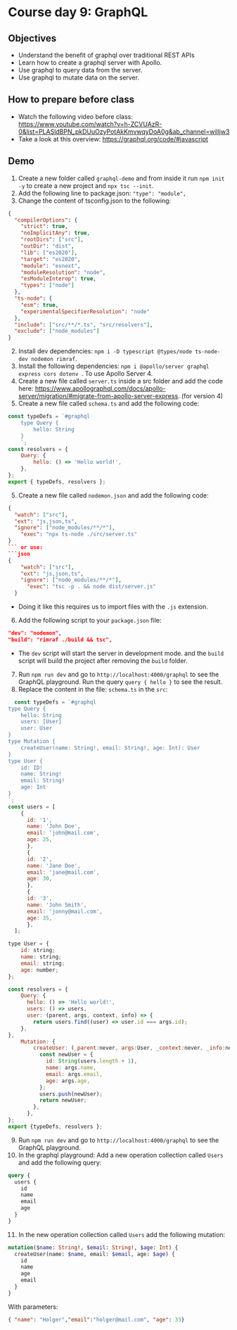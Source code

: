 # Course day 9: GraphQL

## Objectives
- Understand the benefit of graphql over traditional REST APIs
- Learn how to create a graphql server with Apollo.
- Use graphql to query data from the server.
- Use graphql to mutate data on the server. 



## How to prepare before class
- Watch the following video before class: https://www.youtube.com/watch?v=h-ZCVUAzR-0&list=PLASldBPN_pkDUuOzyPotAkKmvwqyDoA0g&ab_channel=willjw3
- Take a look at this overview: https://graphql.org/code/#javascript

## Demo
1. Create a new folder called `graphql-demo` and from inside it run `npm init -y` to create a new project and `npx tsc --init`.
2. Add the following line to package.json: `"type": "module",`
2. Change the content of tsconfig.json to the following:
```json
{
  "compilerOptions": {
    "strict": true,
    "noImplicitAny": true,
    "rootDirs": ["src"],
    "outDir": "dist",
    "lib": ["es2020"],
    "target": "es2020",
    "module": "esnext",
    "moduleResolution": "node",
    "esModuleInterop": true,
    "types": ["node"]
  },
  "ts-node": {
    "esm": true,
    "experimentalSpecifierResolution": "node"
  },
  "include": ["src/**/*.ts", "src/resolvers"],
  "exclude": ["node_modules"]
}
```
2. Install dev dependencies: `npm i -D typescript @types/node ts-node-dev nodemon rimraf`.
3. Install the following dependencies: `npm i @apollo/server graphql express cors dotenv `. To use Apollo Server 4.
4. Create a new file called `server.ts` inside a src folder and add the code here: https://www.apollographql.com/docs/apollo-server/migration/#migrate-from-apollo-server-express. (for version 4)
5. Create a new file called `schema.ts` and add the following code:
```js
const typeDefs = `#graphql
    type Query {
        hello: String
    }
    `;
const resolvers = {
    Query: {
        hello: () => 'Hello world!',
    },
};
export { typeDefs, resolvers };
```
5. Create a new file called `nodemon.json` and add the following code:
```json
{
  "watch": ["src"],
  "ext": "js,json,ts",
  "ignore": ["node_modules/**/*"],
    "exec": "npx ts-node ./src/server.ts"
}
``` or use:
```json
{
    "watch": ["src"],
    "ext": "js,json,ts",
    "ignore": ["node_modules/**/*"],
      "exec": "tsc -p . && node dist/server.js"
  }
```
- Doing it like this requires us to import files with the `.js` extension.
6. Add the following script to your `package.json` file:
```json
"dev": "nodemon",
"build": "rimraf ./build && tsc",
```
  - The `dev` script will start the server in development mode. and the `build` script will build the project after removing the `build` folder.
7. Run `npm run dev` and go to `http://localhost:4000/graphql` to see the GraphQL playground. Run the query `query { hello }` to see the result.
8. Replace the content in the file: `schema.ts` in the `src`:
```js
  const typeDefs = `#graphql 
type Query {
    hello: String
    users: [User]
    user: User
}
type Mutation {
    createUser(name: String!, email: String!, age: Int): User
}
type User {
    id: ID!
    name: String!
    email: String!
    age: Int
}
`;
const users = [
    {
      id: '1',
      name: 'John Doe',
      email: 'john@mail.com',
      age: 25,
      },
      {
      id: '2',
      name: 'Jane Doe',
      email: 'jane@mail.com',
      age: 30,
      },
      {
      id: '3',
      name: 'John Smith',
      email: 'jonny@mail.com',
      age: 35,
      },
  ];

type User = {
    id: string;
    name: string;
    email: string;
    age: number;
}; 

const resolvers = {
    Query: {
      hello: () => 'Hello world!',
      users: () => users,
      user: (parent, args, context, info) => {
        return users.find((user) => user.id === args.id);
    },
},
    Mutation: {
        createUser: (_parent:never, args:User, _context:never, _info:never) => {
          const newUser = {
            id: String(users.length + 1),
            name: args.name,
            email: args.email,
            age: args.age,
          };
          users.push(newUser);
          return newUser;
        },
      },
};
export {typeDefs, resolvers };
```
9. Run `npm run dev` and go to `http://localhost:4000/graphql` to see the GraphQL playground.
10. In the graphql playground: Add a new operation collection called `Users` and add the following query:
```graphql
query {
  users {
    id
    name
    email
    age
  }
}
```
11. In the new operation collection called `Users` add the following mutation:
```graphql
mutation($name: String!, $email: String!, $age: Int) {
  createUser(name: $name, email: $email, age: $age) {
    id
    name
    age
    email
  }
}
```
With parameters:
```json
{ "name": "Holger","email":"holger@mail.com", "age": 33}
```
